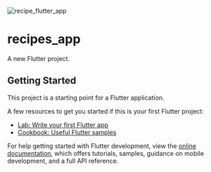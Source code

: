 
![recipe_flutter_app](https://github.com/klubinskak/recipes-flutter-app/assets/76222513/ec9271a5-8bbb-4b36-bdb6-c59dc3435f40)

# recipes_app

A new Flutter project.

## Getting Started

This project is a starting point for a Flutter application.

A few resources to get you started if this is your first Flutter project:

- [Lab: Write your first Flutter app](https://docs.flutter.dev/get-started/codelab)
- [Cookbook: Useful Flutter samples](https://docs.flutter.dev/cookbook)

For help getting started with Flutter development, view the
[online documentation](https://docs.flutter.dev/), which offers tutorials,
samples, guidance on mobile development, and a full API reference.

